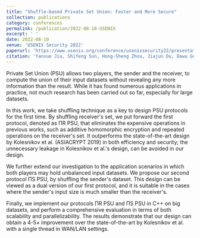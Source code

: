 ```yaml
---
title: "Shuffle-based Private Set Union: Faster and More Secure"
collection: publications
category: conferences
permalink: /publication/2022-08-10-USENIX
excerpt: ' '
date: 2022-08-10
venue: 'USENIX Security 2022'
paperurl: 'https://www.usenix.org/conference/usenixsecurity22/presentation/jia'
citation: 'Yanxue Jia, Shifeng Sun, Hong-Sheng Zhou, Jiajun Du, Dawu Gu: Shuffle-based Private Set Union: Faster and More Secure. USENIX Security Symposium 2022: 2947-2964'
---
```


Private Set Union (PSU) allows two players, the sender and the receiver, to compute the union of their input datasets without revealing any more information than the result. While it has found numerous applications in practice, not much research has been carried out so far, especially for large datasets.

In this work, we take shuffling technique as a key to design PSU protocols for the first time. By shuffling receiver's set, we put forward the first protocol, denoted as ΠR PSU, that eliminates the expensive operations in previous works, such as additive homomorphic encryption and repeated operations on the receiver's set. It outperforms the state-of-the-art design by Kolesnikov et al. (ASIACRYPT 2019) in both efficiency and security; the unnecessary leakage in Kolesnikov et al.'s design, can be avoided in our design.

We further extend our investigation to the application scenarios in which both players may hold unbalanced input datasets. We propose our second protocol ΠS PSU, by shuffling the sender's dataset. This design can be viewed as a dual version of our first protocol, and it is suitable in the cases where the sender's input size is much smaller than the receiver's.

Finally, we implement our protocols ΠR PSU and ΠS PSU in C++ on big datasets, and perform a comprehensive evaluation in terms of both scalability and parallelizability. The results demonstrate that our design can obtain a 4-5× improvement over the state-of-the-art by Kolesnikov et al. with a single thread in WAN/LAN settings.
